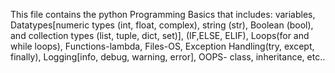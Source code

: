 This file contains the python Programming Basics that includes: variables,
Datatypes[numeric types (int, float, complex), string (str), Boolean (bool), and collection types (list, tuple, dict, set)],
(IF,ELSE, ELIF),
Loops(for and while loops),
Functions-lambda,
Files-OS,
Exception Handling(try, except, finally),
Logging[info, debug, warning, error],
OOPS- class, inheritance, etc..
